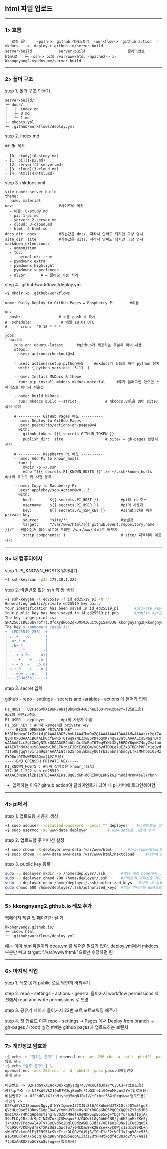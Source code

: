 ## html 파일 업로드

---
### 1> 흐름

```
   로컬 폴더    -push->  github 레지스토리  -workflow->  github action  -mkdocs   -> -deploy-> github.io/server-build
server-build            server-build                   클라이언트       html로   └─ -ssh-> pi의 /var/www/html -apache2-> i-kkongnyang2.myddns.me/server-build
```

---
### 2> 폴더 구조

step 1. 폴더 구조 만들기
```
server-build/
├─ docs/
│   ├─ index.md
│   ├─ 0.md
│   └─ 1.md
├─ mkdocs.yml
└─ .github/workflows/deploy.yml
```

step 2. index.md
```
## 📚 목차

- [0. study](0-study.md)
- [1. pi](1-pi.md)
- [2. server](2-server.md)
- [3. cloud](3-cloud.md)
- [4. html](4-html.md)
```

step 3. mkdocs.yml
```
site_name: server-build
theme:
  name: material
nav:                    #사이드바 목차
  - 이론: 0-study.md
  - pi: 1-pi.md
  - server: 2-server.md
  - cloud: 3-cloud.md
  - html: 4-html.md
docs_dir: docs          #기본값은 docs. 따라서 안써도 되지만 그냥 명시
site_dir: site          #기본값은 site. 따라서 안써도 되지만 그냥 명시
markdown_extensions:
  - admonition
  - toc:
      permalink: true
  - pymdownx.extra
  - pymdownx.highlight
  - pymdownx.superfences
  - nl2br       # ← 줄바꿈 자동 처리
```

step 4. .github/workflows/deploy.yml
```
~$ mkdir -p .github/workflows
```
```
name: Daily Deploy to GitHub Pages & Raspberry Pi       #이름

on:
  push:                 # 수동 push 시 즉시
#  schedule:             # 매일 18:00 UTC
#    - cron:  '0 18 * * *'

jobs:
  build:
    runs-on: ubuntu-latest      #github가 제공하는 우분투 러너 사용
    steps:
    - uses: actions/checkout@v4

    - uses: actions/setup-python@v5     #mkdocs가 필요로 하는 python 설치
      with: { python-version: '3.11' }

    - name: Install MkDocs & theme
      run: pip install mkdocs mkdocs-material     #추가 플러그인 있으면 스페이스로 이어서 적을것

    - name: Build MkDocs
      run: mkdocs build --strict             # mkdocs.yml을 읽어 site/ 폴더 생성

    # ---------- GitHub Pages 배포 ----------
    - name: Deploy to GitHub Pages
      uses: peaceiris/actions-gh-pages@v4
      with:
        github_token: ${{ secrets.GITHUB_TOKEN }}
        publish_dir:  site                   # site/ → gh-pages 브랜치 푸시

    # ---------- Raspberry Pi 배포 ----------
    - name: Add Pi to known_hosts
      run: |
        mkdir -p ~/.ssh
        echo "${{ secrets.PI_KNOWN_HOSTS }}" >> ~/.ssh/known_hosts      #pi의 호스트 키 사전 등록

    - name: Copy to Raspberry Pi
      uses: appleboy/scp-action@v0.1.3
      with:
        host:       ${{ secrets.PI_HOST }}          #pi의 ip 주소
        username:   ${{ secrets.PI_USER }}          #pi의 사용자
        key:        ${{ secrets.PI_SSH_KEY }}       #ssh로그인을 위한 private key
        source:     "site/*"                        #보낼것
        target:     "/var/www/html/${{ github.event.repository.name }}/"   #붙이는거 없이 루트에 두려면 /var/www/html로 바꾸기
        strip_components: 1                         # site/ 디렉터리 계층 제거
```

---
### 3> 내 컴퓨터에서

step 1. PI_KNOWN_HOSTS 알아내기
```bash
~$ ssh-keyscan -p22 172.30.1.222
```

step 2. 비밀번호 없는 ssh 키 쌍 생성
```bash
~$ ssh-keygen -t ed25519 -f id_ed25519_pi -N ""
Generating public/private ed25519 key pair.
Your identification has been saved in id_ed25519_pi       #private key는 id_ed25519_pi에 저장
Your public key has been saved in id_ed25519_pi.pub       #public kye는 id_ed25519_pi.pub에 저장
The key fingerprint is:
SHA256:sDGJubvrofTtJOfdXydN052qkDMxUIGuitUg1SaNJJ8 kkongnyang2@kkongnyang2-930XCJ-931XCJ-930XCR
The key's randomart image is:
+--[ED25519 256]--+
| ...+   .o.      |
|  o+.* o.        |
|  .E= *.         |
| . . . *.       +|
|  . + o So     o+|
|   . +    +   .o.|
|  + = o  =   .o o|
| o + O . .+ .. o |
|  ..=o+ . .o.    |
+----[SHA256]-----+
```

step 3. secret 입력

github - repo - settings - secrets and varables - actions 에 들어가 입력

```
PI_HOST : U2FsdGVkX19uR7WUsjBbuMdF4oG3heLi0O+nMKzum2Y=(업로드용)      #pi의 공인ip주소
PI_USER : deployer       #pi의 사용자 이름
PI_SSH_KEY : #아까 keygen한 private key
-----BEGIN OPENSSH PRIVATE KEY-----
b3BlbnNzaC1rZXktdjEAAAAABG5vbmUAAAAEbm9uZQAAAAAAAAABAAAAMwAAAAtzc2gtZW
QyNTUxOQAAACBC4ALhGcfEwRoT0Twq9YNL3XyE6PDY6qmK74qyZvatuAAAALCs5NegrOTX
oAAAAAtzc2gtZWQyNTUxOQAAACBC4ALhGcfEwRoT0Twq9YNL3XyE6PDY6qmK74qyZvatuA
AAAEDTndvXduj9G0yedw1h6LTUrKLFIOKEXbEGm/yE6ydTD0LgAuEZx8TBGhPRPCr1g0vd
fITo8NjqqYrvirJm9q24AAAALGtrb25nbnlhbmcyQGtrb25nbnlhbmcyLTkzMFhDSi05Mz
FYQ0otOTMwWENSAQ==(업로드용)
-----END OPENSSH PRIVATE KEY-----
PI_KNOWN_HOSTS : #아까 찾아놓은 known_hosts
172.30.1.222 ssh-ed25519 AAAAC3NzaC1lZDI1NTE5AAAAIKsC8q8JdGM+d6RIkWQLKM2kG2PnUdiNrnM4swlYYbnh
```
* 입력하는 이유? github action이 클라이언트가 되어 내 pi 서버에 로그인해야함

---
### 4> pi에서

step 1. 업로드용 사용자 생성
```bash
~$ sudo adduser --disabled-password --gecos "" deployer    #비밀번호도 설명란도 없는 사용자 'deployer' 생성
~$ sudo usermod -aG www-data deployer         # www-data를 그룹에 추가
```

step 2. 업로드할 곳 퍼미션 설정
```bash
~$ sudo chown -R deployer:www-data /var/www/html       #/var/www/html의 소유자와 그룹 변경(퍼미션은 755니까 이러면 deployer만 write할수 있음)
~$ sudo chown -R www-data:www-data /var/www/html/nextcloud     #내부에 nextcloud의 소유자와 그룹도 바꼈을테니 다시 올바르게(퍼미션은 바꾼적 없으니 750 잘되어있음)
```

step 3. public key 등록
```bash
sudo -u deployer mkdir -p /home/deployer/.ssh       #해당 계정 home에서 .ssh 디렉토리 생성
sudo -u deployer chmod 700 /home/deployer/.ssh      #디렉토리 퍼미션을 700으로 해두기
sudo -u deployer nano /home/deployer/.ssh/authorized_keys   #아까 내 컴퓨터에서 생성한 ssh 키 중 public key 입력
sudo chmod 600 /home/deployer/.ssh/authorized_keys  #파일 퍼미션을 600으로 해두기
```

---
### 5> kkongnyang2.github.io 레포 추가

웹페이지 제일 첫 페이지가 될 거

```
kkongnyang2.github.io/
├─ index.html
└─ .github/workflows/deploy.yml
```

얘는 이미 html파일이라 docs.yml를 넣어줄 필요가 없다.
deploy.yml에서 mkdocs 부분만 빼고 target:     "/var/www/html/"으로만 수정하면 됨

---
### 6> 마지막 작업

step 1. 레포 공개 public 으로 당연히 바꿔주기

step 2. repo - settings - actions - general 들어가서
workflow permissions 섹션에서 read and write permissions 로 변경

step 3. 공유기 페이지 들어가서 22번 포트 포트포워딩 해주기

step 4. 첫 업로드 이후 repo - settings → Pages 에서 Deploy from branch → gh-pages / (root) 설정     #얘는 github pages에 업로드하는 브랜치

---
### 7> 개인정보 암호화

```bash
~$ echo -n "원하는 문구" | openssl enc -aes-256-cbc -a -salt -pbkdf2 -pass pass:내비밀번호
암호 문구
~$ echo "암호 문구" | \
openssl enc -aes-256-cbc -a -d -pbkdf2 -pass pass:내비밀번호
원래 문구
```
```
비밀번호 -> U2FsdGVkX19dkJUxkq0yzdg74lVWKoQtbJma/YUyJCs=(업로드용)
공인ip주소 -> U2FsdGVkX19uR7WUsjBbuMdF4oG3heLi0O+nMKzum2Y=(업로드용)
비밀번호2 -> U2FsdGVkX1+pMjybe35mgNJBuIV/tF+brc3SX+Rcqvw=(업로드용)
개인키 -> U2FsdGVkX18oowmiNgvyUfNYrIgmveJ77XIBl8f6/CkWhmNdJTX1DtzJ0Ym5lgoE
QVcHLcQae5I9hnvEGdpE0wDyYmmhU9ToeUycUPYROGaGhO5PQC9XQQ0kZY7g5JR6
QmziVX/r4McqHpemsYihgTE3OZb4M9efkUgQDw5wpE5S5xg+YbgTYu/aJEfIpjA/
39LFLDy1BzcUr9pCjN4WZuzqCSMwquxFU/CNCwfLGy9bhHCNR/jn6H2gnMzZKeSj
j+hU3avIPgbwwl49TVYGyLVd6c2OglGOdzAK8HSJdJY/0BTan2R8NwILFugBqu5A
fCq9SCP7KQNydfEkfXKiUd2LGwcfw7j0NCDno8wK2BZse+xvC0Wjc1idIs80RL+n
sWuHI0zkxc0lEjTENS5AcSkcTtrcOLQOVYd39j8/T0nF1cF2rVCIJxlopV8cv533
WIGtKORT4nXF5q3qTERqBHvhrpoB5WopAIi33zERYHHHtkodf4cBQJo2fr0/AaiI
7tp8zAN8OX7pGcYku8v5ng==(업로드용)
```

